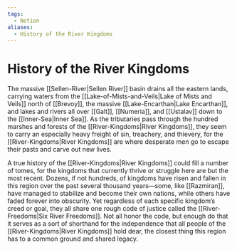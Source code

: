 ```yaml
---
tags:
  - Notion
aliases:
  - History of the River Kingdoms
---
```

# History of the River Kingdoms
The massive [[Sellen-River|Sellen River]] basin drains all the eastern lands, carrying waters from the [[Lake-of-Mists-and-Veils|Lake of Mists and Veils]] north of [[Brevoy]], the massive [[Lake-Encarthan|Lake Encarthan]], and lakes and rivers all over [[Galt]], [[Numeria]], and [[Ustalav]] down to the [[Inner-Sea|Inner Sea]]. As the tributaries pass through the hundred marshes and forests of the [[River-Kingdoms|River Kingdoms]], they seem to carry an especially heavy freight of sin, treachery, and thievery, for the [[River-Kingdoms|River Kingdoms]] are where desperate men go to escape their pasts and carve out new lives.

A true history of the [[River-Kingdoms|River Kingdoms]] could fill a number of tomes, for the kingdoms that currently thrive or struggle here are but the most recent. Dozens, if not hundreds, of kingdoms have risen and fallen in this region over the past several thousand years—some, like [[Razmiran]], have managed to stabilize and become their own nations, while others have faded forever into obscurity. Yet regardless of each specific kingdom’s creed or goal, they all share one rough code of justice called the [[River-Freedoms|Six River Freedoms]]. Not all honor the code, but enough do that it serves as a sort of shorthand for the independence that all people of the [[River-Kingdoms|River Kingdoms]] hold dear, the closest thing this region has to a common ground and shared legacy. 
